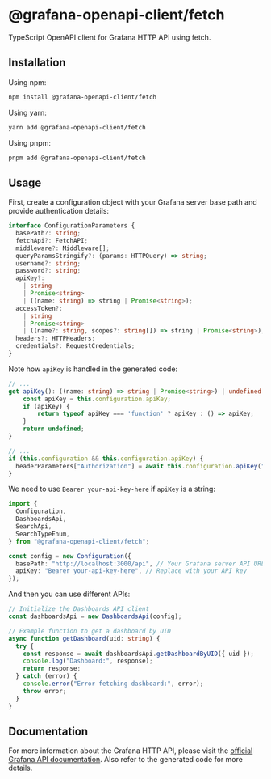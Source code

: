 # @grafana-openapi-client/fetch

TypeScript OpenAPI client for Grafana HTTP API using fetch.

## Installation

Using npm:

```bash
npm install @grafana-openapi-client/fetch
```

Using yarn:

```bash
yarn add @grafana-openapi-client/fetch
```

Using pnpm:

```bash
pnpm add @grafana-openapi-client/fetch
```

## Usage

First, create a configuration object with your Grafana server base path and provide authentication details:

```typescript
interface ConfigurationParameters {
  basePath?: string;
  fetchApi?: FetchAPI;
  middleware?: Middleware[];
  queryParamsStringify?: (params: HTTPQuery) => string;
  username?: string;
  password?: string;
  apiKey?:
    | string
    | Promise<string>
    | ((name: string) => string | Promise<string>);
  accessToken?:
    | string
    | Promise<string>
    | ((name?: string, scopes?: string[]) => string | Promise<string>);
  headers?: HTTPHeaders;
  credentials?: RequestCredentials;
}
```

Note how `apiKey` is handled in the generated code:

```typescript
// ...
get apiKey(): ((name: string) => string | Promise<string>) | undefined {
    const apiKey = this.configuration.apiKey;
    if (apiKey) {
        return typeof apiKey === 'function' ? apiKey : () => apiKey;
    }
    return undefined;
}

// ...
if (this.configuration && this.configuration.apiKey) {
  headerParameters["Authorization"] = await this.configuration.apiKey("Authorization"); // api_key authentication
}
```

We need to use `Bearer your-api-key-here` if `apiKey` is a string:

```typescript
import {
  Configuration,
  DashboardsApi,
  SearchApi,
  SearchTypeEnum,
} from "@grafana-openapi-client/fetch";

const config = new Configuration({
  basePath: "http://localhost:3000/api", // Your Grafana server API URL
  apiKey: "Bearer your-api-key-here", // Replace with your API key
});
```

And then you can use different APIs:

```typescript
// Initialize the Dashboards API client
const dashboardsApi = new DashboardsApi(config);

// Example function to get a dashboard by UID
async function getDashboard(uid: string) {
  try {
    const response = await dashboardsApi.getDashboardByUID({ uid });
    console.log("Dashboard:", response);
    return response;
  } catch (error) {
    console.error("Error fetching dashboard:", error);
    throw error;
  }
}
```

## Documentation

For more information about the Grafana HTTP API, please visit the [official Grafana API documentation](https://grafana.com/docs/grafana/latest/developers/http_api/). Also refer to the generated code for more details.
